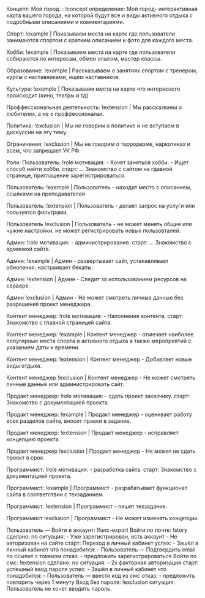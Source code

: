 	
Концепт: Мой город. : !concept
	определение: Мой город- интерактивная карта вашего города, на которой будут все и виды активного отдыха 
  					с подробными описаниями и комментариями. 
					
Спорт: !example |
	Показываем места на карте где пользователи занимаются спортом с кратким описанием и фото для каждого места.
	
Хобби: !example |
	Показываем места на карте где пользователи собираются по интересам, обмен опытом, мастер классы.
	
Образование: !example |
	Рассказываем о занятиях спортом с тренером, курсы с наставниками, ищем наставников.
	
Культура: !example |
	Показываем места на карте что интересного происходит (кино, театры и тд)
	
Проффессиональная деятельность: !extension |
	Мы рассказваем о любителях, а не о проффессионалах.
	
Политика: !exclusion |
	Мы не говорим о политике и не вступаем в дискуссии на эту тему.
	
Ограничения: !exclusion |
	Мы не говорим о терроризме, наркотиках и всем, что запрещает УК РФ.



Роли:
Пользователь: !role
  мотивация:
      - Хочет заняться хобби.
      - Ищет способ найти хобби.
  старт: …  Знакомство с сайтом на гдавной странице, приглашение зарегистрироваться.

  Пользователь: !example |
    Пользователь - находит место с описанием, ссылками на преподавателей
  
  Пользователь: !extension |
  	Пользователь - делает запрос на услуги или пользуется фильтрами.
	
  Пользователь !exclusion |
  	Пользователь - не может менять общие или чужие настройки, не может регистрировать новых пользовталей.


Админ: !role
  мотивация:
      - администрирование.
  старт: …  Знакомство с админкой сайта.

  Админ: !example |
    Админ - развертывает сайт, устанавливает обноления, настраивает бекапы.
  
  Админ: !extension |
  	Админ - Следит за использованием ресурсов на сервере.
	
  Админ !exclusion |
  	Админ - Не может смотреть личные данные без разрешения проект менеджера.


Контент менеджер: !role
  мотивация:
      - Наполнение контента.
  старт:  Знакомство с главной страницей сайта.

  Контент менеджер: !example |
    Контент менеджер - отмечает наиболее популярные места спорта и активного отдыха а также мероприятий с указанием даты и времени.
  
  Контент менеджер: !extension |
  	Контент менеджер - Добавляет новые виды отдыха.
	
  Контент менеджер !exclusion |
  	Контент менеджер - Не может смотреть личные данные или администрировать сайт.


Продакт менеджер: !role
  мотивация:
      - сдать проект заказчику.
  старт:  Знакомство с документацией проекта.

  Продакт менеджер: !example |
    Продакт менеджер - оценивает работу всех разделов сайта, вносит правки в задание.
  
  Продакт менеджер: !extension |
  	Продакт менеджер - исправляет концепцию проекта.
	
  Продакт менеджер !exclusion |
  	Продакт менеджер - Не может не сдать проект в срок.
	

Программист: !role
  мотивация:
      - разработка сайта.
  старт:  Знакомство с документацией проекта.

  Программист: !example |
    Программист - разрабатывает функционал сайта в соответствии с техзаданием.
  
  Программист: !extension |
  	Программист - пишет техзадание.
	
  Программист !exclusion |
  	Программист - Не может изменять концепции.




Пользователь — Войти в аккаунт: !func-export
    Войти по почте: !story
        сделано: no
        ситуация:
            - Уже зарегистрирован, есть аккаунт
            - Не авторизован на сайте
        старт: Переход в личный кабинет
        успех:
            - Зашёл в личный кабинет
        что понадобится:
            - Пользователь — Подтвердить email по ссылке с токеном
        отказ:
            - предложить зарегистрироваться
   Войти по смс: !extension
    сделано: no
    ситуация:
            - 2х факторная авторизация
        старт: успешный ввод пароля
        успех:
            - Зашёл в личный кабинет
        что понадобится:
            - Пользователь — ввести код из смс
        отказ:
            - предложить повторить через 1 минуту
  Вход без пароля: !exclusion
    ситуация:
        Пользователь не хочет вводить пароль.
